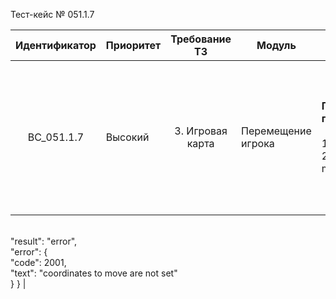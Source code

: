 Тест-кейс № 051.1.7

| Идентификатор | Приоритет | Требование ТЗ | Модуль | Шаги тест-кейса | Ожидаемый результат |
| :---: | ----- | :---: | ----- | ----- | ----- |
|   BC\_051.1.7 |   Высокий | 3\. Игровая карта  | Перемещение игрока  |   **Проверка метода moveUser (Не переданы координаты для передвижения.).** <br><br> 1\. Запустить проект и открыть браузер.<br> 2\. Ввести в сторку браузера: “http://server/api/index.php?method=moveUser&token=431542fe9302b7f2807069adb7504bd5“. |  Ошибка:<br> 2001 - Невозможно переместиться. Не переданы координаты для передвижения.<br><br>Ожидаемый ответ от сервера:{
<br>"result": "error",
<br>"error": {
<br>"code": 2001,
<br>"text": "coordinates to move are not set"
<br>}
} |

 